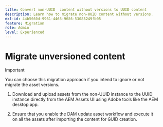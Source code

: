 ```yaml
---
title: Convert non-UUID  content without versions to UUID content
description: Learn how to migrate non-UUID content without versions.
exl-id: 44b5660d-9961-4463-9686-53085249fb05
feature: Migration
role: Admin
level: Experienced
---
```

# Migrate unversioned content

>[!IMPORTANT]
>
> You can choose this migration approach if you intend to ignore or not migrate the asset versions. 


1. Download and upload assets from the non-UUID instance to the UUID instance directly from the AEM Assets UI using Adobe tools like the AEM desktop app.

1. Ensure that you enable the DAM update asset workflow  and execute it on all the assets after importing the content for GUID creation.
